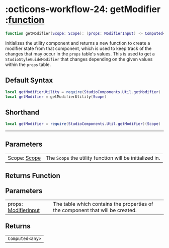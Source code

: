 <h1 class="api-header" markdown>
    <span class="api-icon" markdown>:octicons-workflow-24:</span>
    <span class="api-title">getModifier</span>
    <span class="api-type">:</span><a href="https://create.roblox.com/docs/luau/functions" class="api-type">function</a>
</h1>

```lua
function getModifier(Scope: Scope): (props: ModifierInput) -> Computed<any>
```
Initializes the utility component and returns a new function to create a modifier state from that component, which is used to keep track of the changes that may occur in the `props` table's values. This is used to get a `StudioStyleGuideModifier` that changes depending on the given values within the `props` table.


## Default Syntax

```lua
local getModifierUtility = require(StudioComponents.Util.getModifier)
local getModifier = getModifierUtility(Scope)
```

## Shorthand

```lua
local getModifier = require(StudioComponents.Util.getModifier)(Scope)
```

-----

## Parameters
<span markdown>
    <div class="md-typeset__table">
        <table>
            <tbody>
                <tr>
                    <td class="api-param-highlight">Scope: <a href="">Scope</a></td>
                    <td>The <code>Scope</code> the utility function will be initialized in.</td>
                </tr>
            </tbody>
        </table>
    </div>
</span>

## Returns Function
<span markdown>
    <div class="md-typeset__table" id="api-returns-function-table">
        <h2 style="margin: 1.1em 0 .64em">Parameters</h2>
        <table>
            <tbody>
                <tr>
                    <td class="api-param-highlight">props: <a href="../../../types/util/getModifier">ModifierInput</a></td>
                    <td>The table which contains the properties of the component that will be created.</td>
                </tr>
            </tbody>
        </table>
        <h2 style="margin: 1.1em 0 .64em">Returns</h2>
        <table>
            <tbody>
                <tr>
                    <td class="api-return-box"><a><code>Computed&lt;any&gt;</code></a></td>
                </tr>
            </tbody>
        </table>
    </div>
</div>